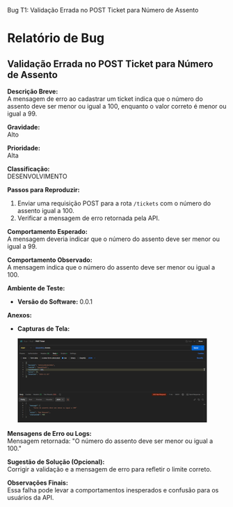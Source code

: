 Bug T1: Validação Errada no POST Ticket para Número de Assento

# Relatório de Bug

## Validação Errada no POST Ticket para Número de Assento

**Descrição Breve:**  
A mensagem de erro ao cadastrar um ticket indica que o número do assento deve ser menor ou igual a 100, enquanto o valor correto é menor ou igual a 99.

**Gravidade:**  
Alto

**Prioridade:**  
Alta

**Classificação:**  
DESENVOLVIMENTO

**Passos para Reproduzir:**

1. Enviar uma requisição POST para a rota `/tickets` com o número do assento igual a 100.
2. Verificar a mensagem de erro retornada pela API.

**Comportamento Esperado:**  
A mensagem deveria indicar que o número do assento deve ser menor ou igual a 99.

**Comportamento Observado:**  
A mensagem indica que o número do assento deve ser menor ou igual a 100.

**Ambiente de Teste:**

- **Versão do Software:** 0.0.1

**Anexos:**

- **Capturas de Tela:**
  <p>
    <img src="./../assets/evidenciaIngressos2.png" alt="evidencia mensagem de erro incorreta" width="435"/>
</p>

**Mensagens de Erro ou Logs:**  
Mensagem retornada: "O número do assento deve ser menor ou igual a 100."

**Sugestão de Solução (Opcional):**  
Corrigir a validação e a mensagem de erro para refletir o limite correto.

**Observações Finais:**  
Essa falha pode levar a comportamentos inesperados e confusão para os usuários da API.
